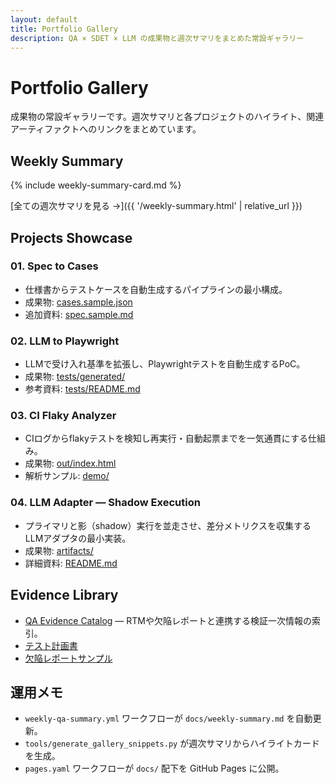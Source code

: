 ```yaml
---
layout: default
title: Portfolio Gallery
description: QA × SDET × LLM の成果物と週次サマリをまとめた常設ギャラリー
---
```


# Portfolio Gallery

成果物の常設ギャラリーです。週次サマリと各プロジェクトのハイライト、関連アーティファクトへのリンクをまとめています。

## Weekly Summary

{% include weekly-summary-card.md %}

[全ての週次サマリを見る →]({{ '/weekly-summary.html' | relative_url }})

## Projects Showcase

### 01. Spec to Cases
- 仕様書からテストケースを自動生成するパイプラインの最小構成。
- 成果物: [cases.sample.json](https://github.com/Ryosuke4219/portfolio/blob/main/projects/01-spec2cases/cases.sample.json)
- 追加資料: [spec.sample.md](https://github.com/Ryosuke4219/portfolio/blob/main/projects/01-spec2cases/spec.sample.md)

### 02. LLM to Playwright
- LLMで受け入れ基準を拡張し、Playwrightテストを自動生成するPoC。
- 成果物: [tests/generated/](https://github.com/Ryosuke4219/portfolio/tree/main/projects/02-llm-to-playwright/tests/generated)
- 参考資料: [tests/README.md](https://github.com/Ryosuke4219/portfolio/blob/main/projects/02-llm-to-playwright/tests/README.md)

### 03. CI Flaky Analyzer
- CIログからflakyテストを検知し再実行・自動起票までを一気通貫にする仕組み。
- 成果物: [out/index.html](https://github.com/Ryosuke4219/portfolio/blob/main/projects/03-ci-flaky/out/index.html)
- 解析サンプル: [demo/](https://github.com/Ryosuke4219/portfolio/tree/main/projects/03-ci-flaky/demo)

### 04. LLM Adapter — Shadow Execution
- プライマリと影（shadow）実行を並走させ、差分メトリクスを収集するLLMアダプタの最小実装。
- 成果物: [artifacts/](https://github.com/Ryosuke4219/portfolio/tree/main/projects/04-llm-adapter-shadow/artifacts)
- 詳細資料: [README.md](https://github.com/Ryosuke4219/portfolio/blob/main/projects/04-llm-adapter-shadow/README.md)

## Evidence Library
- [QA Evidence Catalog](./evidence/README.md) — RTMや欠陥レポートと連携する検証一次情報の索引。
- [テスト計画書](./test-plan.md)
- [欠陥レポートサンプル](./defect-report-sample.md)

## 運用メモ
- `weekly-qa-summary.yml` ワークフローが `docs/weekly-summary.md` を自動更新。
- `tools/generate_gallery_snippets.py` が週次サマリからハイライトカードを生成。
- `pages.yaml` ワークフローが `docs/` 配下を GitHub Pages に公開。
